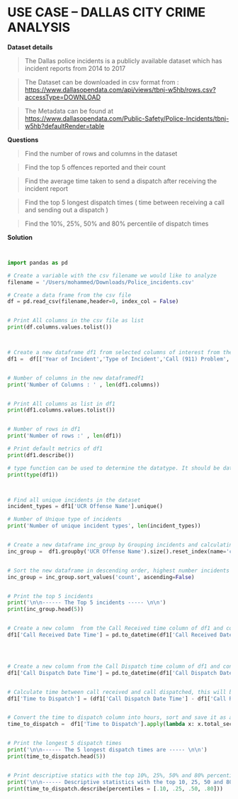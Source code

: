 # USE CASE – DALLAS CITY CRIME ANALYSIS


**Dataset details**

> The Dallas police incidents is a publicly available dataset which has incident reports from 2014 to 2017

> The Dataset can be downloaded in csv format from : https://www.dallasopendata.com/api/views/tbnj-w5hb/rows.csv?accessType=DOWNLOAD

> The Metadata can be found at https://www.dallasopendata.com/Public-Safety/Police-Incidents/tbnj-w5hb?defaultRender=table


**Questions**

> Find the number of rows and columns in the dataset

> Find the top 5 offences reported and their count

> Find the average time taken to send a dispatch after receiving the incident report

> Find the top 5 longest dispatch times ( time between receiving a call and sending out a dispatch )

> Find the 10%, 25%, 50% and 80% percentile of dispatch times


**Solution**

```Python


import pandas as pd

# Create a variable with the csv filename we would like to analyze
filename = '/Users/mohammed/Downloads/Police_incidents.csv'

# Create a data frame from the csv file
df = pd.read_csv(filename,header=0, index_col = False)


# Print All columns in the csv file as list
print(df.columns.values.tolist())



# Create a new dataframe df1 from selected columns of interest from the original df
df1 =  df[['Year of Incident','Type of Incident','Call (911) Problem','Type of Location','Type of Property','Incident Address','Zip Code','City','State','Date of Report','UCR Offense Name','Call Received Date Time','Call Dispatch Date Time']]


# Number of columns in the new dataframedf1
print('Number of Columns : ' , len(df1.columns))


# Print All columns as list in df1
print(df1.columns.values.tolist())


# Number of rows in df1
print('Number of rows :' , len(df1))

# Print default metrics of df1
print(df1.describe())

# type function can be used to determine the datatype. It should be dataframe
print(type(df1))



# Find all unique incidents in the dataset
incident_types = df1['UCR Offense Name'].unique()

# Number of Unique type of incidents
print('Number of unique incident types', len(incident_types))


# Create a new dataframe inc_group by Grouping incidents and calculating the number or size of each type of incident, rename the index to count
inc_group =  df1.groupby('UCR Offense Name').size().reset_index(name='count')


# Sort the new dataframe in descending order, highest number incidents first
inc_group = inc_group.sort_values('count', ascending=False)


# Print the top 5 incidents
print('\n\n------ The Top 5 incidents ----- \n\n')
print(inc_group.head(5))


# Create a new column  from the Call Received time column of df1 and convert strings into DateTime object
df1['Call Received Date Time'] = pd.to_datetime(df1['Call Received Date Time'])




# Create a new column from the Call Dispatch time column of df1 and convert strings into DateTime object
df1['Call Dispatch Date Time'] = pd.to_datetime(df1['Call Dispatch Date Time'])


# Calculate time between call received and call dispatched, this will be in days
df1['Time to Dispatch'] = (df1['Call Dispatch Date Time'] - df1['Call Received Date Time'])


# Convert the time to dispatch column into hours, sort and save it as a new series
time_to_dispatch =  df1['Time to Dispatch'].apply(lambda x: x.total_seconds()/60.0 / 60.0).sort_values(ascending=False)


# Print the longest 5 dispatch times
print('\n\n------ The 5 longest dispatch times are ----- \n\n')
print(time_to_dispatch.head(5))


# Print descriptive statics with the top 10%, 25%, 50% and 80% percentiles
print('\n\n------ Descriptive statistics with the top 10, 25, 50 and 80 percentiles ----- \n\n')
print(time_to_dispatch.describe(percentiles = [.10, .25, .50, .80]))


```

